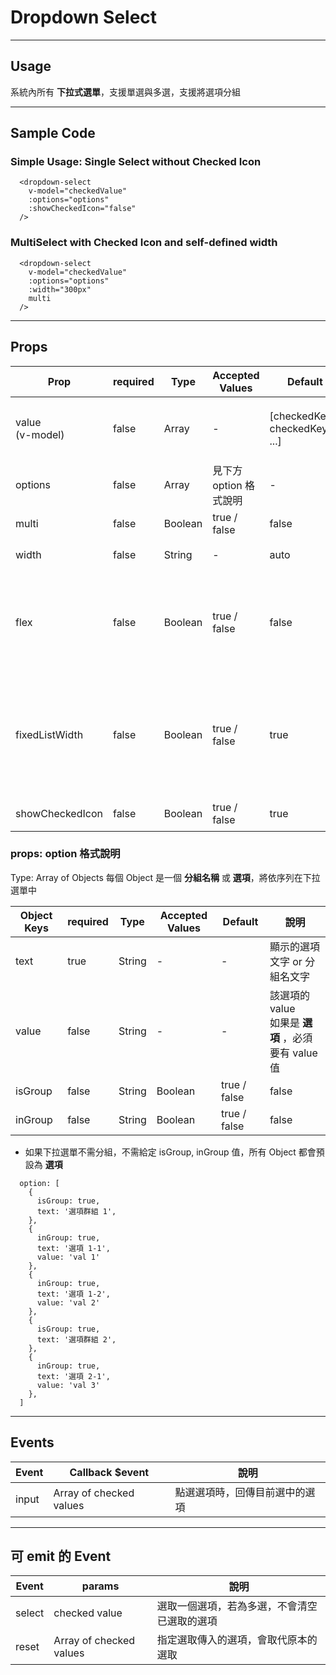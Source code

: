 # Dropdown Select
----------------

## Usage
系統內所有 **下拉式選單**，支援單選與多選，支援將選項分組

---
## Sample Code

### Simple Usage: Single Select without Checked Icon
```
  <dropdown-select
    v-model="checkedValue"
    :options="options"
    :showCheckedIcon="false"
  />
```

### MultiSelect with Checked Icon and self-defined width
```
  <dropdown-select
    v-model="checkedValue"
    :options="options"
    :width="300px"
    multi
  />
```

---
## Props

| Prop | required | Type | Accepted Values | Default | 說明 |
|---|---|---|---|---|---|
| value<br>(v-model) | false | Array | - | [checkedKey1, checkedKey2, ...] | 已選中的選項，若 value 為空則沒有預設選中選項
| options | false | Array | 見下方 option 格式說明 | - | 下拉選單內的選項
| multi | false | Boolean | true / false | false | 是否支援多選
| width | false | String | - | auto | 自訂下拉 Input 框寬度
| flex | false | Boolean | true / false | false | 是否讓 DropdownSelect 可使用 flex 排版<br>下拉 Input 框將依 props:width 設為 `flex: 0 0 width`
| fixedListWidth | false | Boolean | true / false | true | 選單寬度是否與下拉 Input 框等寬<br>若為 false，則選單寬度會依選項內容長度變化<br>建議在選項內容較長時使用
| showCheckedIcon | false | Boolean | true / false | true | 下拉選單是否顯示 checked Icon 

### props: option 格式說明

Type: Array of Objects
每個 Object 是一個 **分組名稱** 或 **選項**，將依序列在下拉選單中

| Object Keys | required | Type | Accepted Values | Default | 說明 |
|---|---|---|---|---|---|
| text | true | String | - | - | 顯示的選項文字 or 分組名文字
| value | false | String | - | - | 該選項的 value<br>如果是 **選項** ，必須要有 value 值
| isGroup | false | String | Boolean | true / false | false | 是否是分組名，當下拉選單需要分組時必填
| inGroup | false | String | Boolean | true / false | false | 是否是選項，當下拉選單需要分組時必填

* 如果下拉選單不需分組，不需給定 isGroup, inGroup 值，所有 Object 都會預設為 **選項**

```
  option: [
    {
      isGroup: true,
      text: '選項群組 1',
    },
    {
      inGroup: true,
      text: '選項 1-1',
      value: 'val 1'
    },
    {
      inGroup: true,
      text: '選項 1-2',
      value: 'val 2'
    },
    {
      isGroup: true,
      text: '選項群組 2',
    },
    {
      inGroup: true,
      text: '選項 2-1',
      value: 'val 3'
    },
  ]
```

---
## Events

| Event | Callback $event | 說明 |
|---|---|---|
| input | Array of checked values | 點選選項時，回傳目前選中的選項

---
## 可 emit 的 Event
| Event | params | 說明 |
|---|---|---|
| select | checked value | 選取一個選項，若為多選，不會清空已選取的選項
| reset | Array of checked values | 指定選取傳入的選項，會取代原本的選取